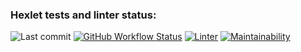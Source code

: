 ### Hexlet tests and linter status:
![Last commit](https://img.shields.io/github/last-commit/rmanzman/frontend-project-11?color=32c854)
[![GitHub Workflow Status](https://github.com/rmanzman/frontend-project-11/workflows/hexlet-check/badge.svg)](https://github.com/rmanzman/frontend-project-11/actions)
[![Linter](https://github.com/rmanzman/gendiff/actions/workflows/frontend-project-11/badge.svg)](https://github.com/rmanzman/frontend-project-11/actions/workflows/rss.yml)
[![Maintainability](https://api.codeclimate.com/v1/badges/56f66170042834bb263e/maintainability)](https://codeclimate.com/github/rmanzman/frontend-project-11/maintainability)